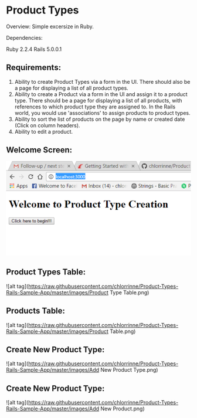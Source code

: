# Product Types
Overview: Simple excersize in Ruby.

Dependencies:

Ruby 2.2.4
Rails 5.0.0.1

## Requirements:
1. Ability to create Product Types via a form in the UI. There should also be a page for displaying a list of all product types.
2. Ability to create a Product via a form in the UI and assign it to a product type. There should be a page for displaying a list of all products, with references to which product type they are assigned to. In the Rails world, you would use 'associations' to assign products to product types.
3. Ability to sort the list of products on the page by name or created date (Click on column headers).
4. Ability to edit a product.

## Welcome Screen:

![alt tag](https://raw.githubusercontent.com/chlorrinne/Product-Types-Rails-Sample-App/master/images/Welcome.png)

## Product Types Table:

![alt tag](https://raw.githubusercontent.com/chlorrinne/Product-Types-Rails-Sample-App/master/images/Product Type Table.png)

## Products Table:

![alt tag](https://raw.githubusercontent.com/chlorrinne/Product-Types-Rails-Sample-App/master/images/Product Table.png)

## Create New Product Type:

![alt tag](https://raw.githubusercontent.com/chlorrinne/Product-Types-Rails-Sample-App/master/images/Add New Product Type.png)

## Create New Product Type:

![alt tag](https://raw.githubusercontent.com/chlorrinne/Product-Types-Rails-Sample-App/master/images/Add New Product.png)


